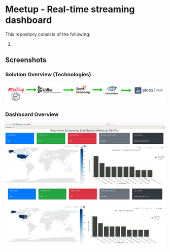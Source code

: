 # Meetup - Real-time streaming dashboard

This repository consists of the following:

1. 

## Screenshots

### Solution Overview (Technologies)
![Solution](images/solution_overview.png?raw=true)

### Dashboard Overview
![Dashboard](images/dashboard_overview.png?raw=true)
![Statistics Header](images/statistics_header.png?raw=true)
![Interactive Updates](images/interactive_updates.png?raw=true)
